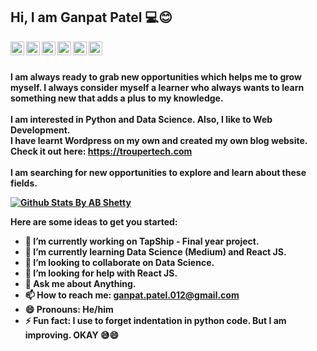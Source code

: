 <h2><b> Hi, I am Ganpat Patel 💻😊<b> </h2>
  

<a href="https://www.linkedin.com/in/anirudha-b-shetty-29a338111/">
  <img align="left" alt="Ganpat Patel| Linkedin" width="22px" src="https://cdn.jsdelivr.net/npm/simple-icons@v3/icons/linkedin.svg" />
</a>
<a href="https://ab007shetty.github.io/">
  <img align="left" alt="Ganpat Patel| Github" width="22px" src="https://cdn.jsdelivr.net/npm/simple-icons@v3/icons/github.svg" />
</a>
<a href="https://troupertech.com">
  <img align="left" alt="Ganpat Patel| Blog" width="22px" src="https://cdn.jsdelivr.net/npm/simple-icons@3.13.0/icons/micro-dot-blog.svg" />
</a>
<a href="https://twitter.com/Ganpat_Patel_12/">
  <img align="left" alt="Ganpat Patel| Twitter" width="22px" src="https://cdn.jsdelivr.net/npm/simple-icons@v3/icons/twitter.svg" />
 </a>
 <a href="https://www.facebook.com/ganpatpatel.luni">
  <img align="left" alt="Ganpat Patel| Facebook" width="22px" src="https://cdn.jsdelivr.net/npm/simple-icons@v3/icons/facebook.svg" />
 </a>
<a href="https://www.instagram.com/ganpat_patel_luni/">
  <img align="left" alt="Ganpat Patel| Instagram" width="22px" src="https://cdn.jsdelivr.net/npm/simple-icons@v3/icons/instagram.svg" />
</a>
<br> <br>


I am always ready to grab new opportunities which helps me to grow myself. I always consider myself a learner who always wants to learn something new that adds a plus to my knowledge.<br><br>
I am interested in <b>Python</b> and <b>Data Science</b>. Also, I like to <b>Web Development</b>.<br>
I have learnt Wordpress on my own and created my own blog website. Check it out here: https://troupertech.com<br>
<br>
I am searching for new opportunities to explore and learn about these fields. 

[![Github Stats By AB Shetty](https://github-readme-stats.vercel.app/api?username=ganpat-patel-012&show_icons=true&title_color=fff&icon_color=79ff97&text_color=9f9f9f&bg_color=151515)](https://ganpat-patel-012.github.io/)


Here are some ideas to get you started:

- 🔭 I’m currently working on TapShip - Final year project.
- 🌱 I’m currently learning Data Science (Medium) and React JS.
- 👯 I’m looking to collaborate on Data Science.
- 🤔 I’m looking for help with React JS.
- 💬 Ask me about Anything.
- 📫 How to reach me: ganpat.patel.012@gmail.com
- 😄 Pronouns: He/him
- ⚡ Fun fact: I use to forget indentation in python code. But I am improving. OKAY 😅😄

